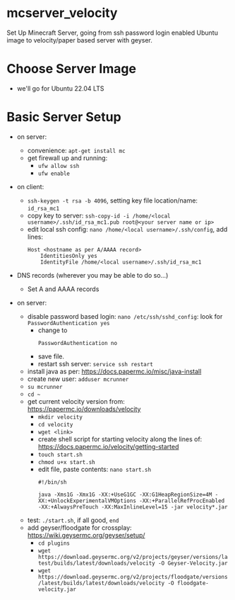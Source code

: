 # mcserver_velocity
Set Up Minecraft Server, going from  ssh password login enabled Ubuntu image to velocity/paper based server with geyser.

# Choose Server Image
- we'll go for Ubuntu 22.04 LTS

# Basic Server Setup
- on server:
  - convenience: ```apt-get install mc```
  - get firewall up and running:
    - ```ufw allow ssh```
    - ```ufw enable```
- on client:
  - ```ssh-keygen -t rsa -b 4096```, setting key file location/name: ```id_rsa_mc1```
  - copy key to server: ```ssh-copy-id -i /home/<local username>/.ssh/id_rsa_mc1.pub root@<your server name or ip>```
  - edit local ssh config: ```nano /home/<local username>/.ssh/config```, add lines:
    ```
    Host <hostname as per A/AAAA record>
        IdentitiesOnly yes
        IdentityFile /home/<local username>/.ssh/id_rsa_mc1
    ```
- DNS records (wherever you may be able to do so...)
  -  Set A and AAAA records 

- on server:
  - disable password based login: ```nano /etc/ssh/sshd_config```: look for ```PasswordAuthentication yes```
    - change to 
      ```
      PasswordAuthentication no
      ```
    - save file.
    - restart ssh server: ```service ssh restart``` 
  - install java as per: https://docs.papermc.io/misc/java-install
  - create new user: ```adduser mcrunner```
  - ```su mcrunner```
  - ```cd ~```
  - get current velocity version from: https://papermc.io/downloads/velocity
    -  ```mkdir velocity```
    -  ```cd velocity```
    -  ```wget <link>```
    -  create shell script for starting velocity along the lines of: https://docs.papermc.io/velocity/getting-started
      -   ```touch start.sh```
      -   ```chmod u+x start.sh```
      -   edit file, paste contents: ```nano start.sh```
          ```
          #!/bin/sh

          java -Xms1G -Xmx1G -XX:+UseG1GC -XX:G1HeapRegionSize=4M -XX:+UnlockExperimentalVMOptions -XX:+ParallelRefProcEnabled -XX:+AlwaysPreTouch -XX:MaxInlineLevel=15 -jar velocity*.jar
          ```
  - test: ```./start.sh```, if all good, ```end```            
  - add geyser/floodgate for crossplay: https://wiki.geysermc.org/geyser/setup/
    - ```cd plugins```
    - ```wget https://download.geysermc.org/v2/projects/geyser/versions/latest/builds/latest/downloads/velocity -O Geyser-Velocity.jar```
    - ```wget https://download.geysermc.org/v2/projects/floodgate/versions/latest/builds/latest/downloads/velocity -O floodgate-velocity.jar```
